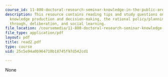 ```yaml
---
course_id: 11-800-doctoral-research-seminar-knowledge-in-the-public-arena-spring-2007
description: This resource contains reading tips and study questions on models of
  knowledge production and decision-making, the rational policy/planning model, muddling
  through, deliberation, and social learning.
file_location: /coursemedia/11-800-doctoral-research-seminar-knowledge-in-the-public-arena-spring-2007/25c5e94a0b964710b18745f97d542cd1_read2.pdf
file_type: application/pdf
layout: pdf
title: read2.pdf
type: course
uid: 25c5e94a0b964710b18745f97d542cd1

---
```

None